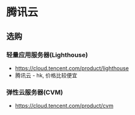 # 腾讯云

## 选购

### 轻量应用服务器(Lighthouse)

- <https://cloud.tencent.com/product/lighthouse>
- 腾讯云 - hk, 价格比较便宜

### 弹性云服务器(CVM)

- <https://cloud.tencent.com/product/cvm>

